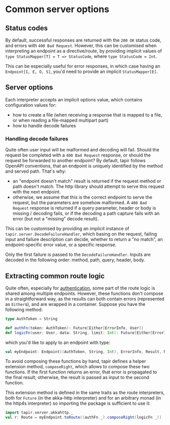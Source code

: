 # Common server options

## Status codes

By default, successful responses are returned with the `200 OK` status code, and errors with `400 Bad Request`. However,
this can be customised when interpreting an endpoint as a directive/route, by providing implicit values of 
`type StatusMapper[T] = T => StatusCode`, where `type StatusCode = Int`.

This can be especially useful for error responses, in which case having an `Endpoint[I, E, O, S]`, you'd need to provide
an implicit `StatusMapper[E]`.
  
## Server options

Each interpreter accepts an implicit options value, which contains configuration values for:

* how to create a file (when receiving a response that is mapped to a file, or when reading a file-mapped multipart 
  part)
* how to handle decode failures  
  
### Handling decode failures

Quite often user input will be malformed and decoding will fail. Should the request be completed with a 
`400 Bad Request` response, or should the request be forwarded to another endpoint? By default, tapir follows OpenAPI 
conventions, that an endpoint is uniquely identified by the method and served path. That's why:

* an "endpoint doesn't match" result is returned if the request method or path doesn't match. The http library should
  attempt to serve this request with the next endpoint.
* otherwise, we assume that this is the correct endpoint to serve the request, but the parameters are somehow 
  malformed. A `400 Bad Request` response is returned if a query parameter, header or body is missing / decoding fails, 
  or if the decoding a path capture fails with an error (but not a "missing" decode result).

This can be customised by providing an implicit instance of `tapir.server.DecodeFailureHandler`, which basing on the 
request,  failing input and failure description can decide, whether to return a "no match", an endpoint-specific error 
value,  or a specific response.

Only the first failure is passed to the `DecodeFailureHandler`. Inputs are decoded in the following order: method, 
path, query, header, body.

## Extracting common route logic

Quite often, especially for [authentication](../endpoint/auth.md), some part of the route logic is shared among multiple 
endpoints. However, these functions don't compose in a straightforward way, as the results can both contain errors
(represented as `Either`s), and are wrapped in a container. Suppose you have the following method:

```scala
type AuthToken = String

def authFn(token: AuthToken): Future[Either[ErrorInfo, User]]
def logicFn(user: User, data: String, limit: Int): Future[Either[ErrorInfo, Result]]
```

which you'd like to apply to an endpoint with type:

```scala
val myEndpoint: Endpoint[(AuthToken, String, Int), ErrorInfo, Result, Nothing] = ...
```

To avoid composing these functions by hand, tapir defines a helper extension method, `composeRight`, which allows
to compose these two functions. If the first function returns an error, that error is propagated to the final result;
otherwise, the result is passed as input to the second function.

This extension method is defined in the same traits as the route interpreters, both for `Future` (in the akka-http
interpreter) and for an arbitrary monad (in the http4s interpreter) so importing the package is sufficient to use it:

```scala
import tapir.server.akkahttp._
val r: Route = myEndpoint.toRoute((authFn _).composeRight(logicFn _))
```